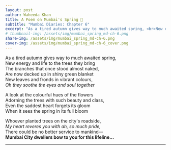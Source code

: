 ```yaml
---
layout: post
author: Waheeda Khan
title: A Poem on Mumbai's Spring 🌸
subtitle: "Mumbai Diaries: Chapter 6"
excerpt: "As a tired autumn gives way to much awaited spring, <br>New energy and life to the trees they bring"
# thumbnail-img: /assets/img/mumbai_spring_md-ch-6.png
share-img: /assets/img/mumbai_spring_md-ch-6.png
cover-img: /assets/img/mumbai_spring_md-ch-6_cover.png
---
```


As a tired autumn gives way to much awaited spring,  
New energy and life to the trees they bring  
The branches that once stood almost naked,  
Are now decked up in shiny green blanket  
New leaves and fronds in vibrant colours,  
*Oh they soothe the eyes and soul together*  

A look at the colourful hues of the flowers  
Adorning the trees with such beauty and class,  
Even the saddest heart forgets its gloom  
When it sees the spring in its full bloom  

Whoever planted trees on the city's roadside,  
*My heart reveres you with ah, so much pride,*  
There could be no better service to mankind—  
**Mumbai City dwellers bow to you for this lifeline...**

---
